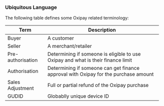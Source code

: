 <h3>Ubiquitous Language</h3>

The following table defines some Oxipay related terminology:

Term | Description
----------|----------
Buyer | A customer
Seller | A merchant/retailer
Pre-authorisation | Determining if someone is eligible to use Oxipay and what is their finance limit
Authorisation | Determining if someone can get finance approval with Oxipay for the purchase amount
Sales Adjustment | Full or partial refund of the Oxipay purchase
GUDID | Globablly unique device ID
